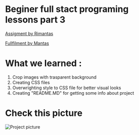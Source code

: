 # Beginer full stact programing lessons part 3

[Assigment by Rimantas](https://cdn.discordapp.com/attachments/648536139677958156/648860692459290634/unknown.png)

[Fullfilment by Mantas](https://mantachkis.github.io/3-mergina/)

# What we learned :

1. Crop images with trasparent background
1. Creating CSS files
1. Overwrighting style to CSS file for better visual looks
1. Creating "README.MD" for getting some info about project


# Check this picture 

![Project picture](https://cdn.discordapp.com/attachments/648536139677958156/648860692459290634/unknown.png)

